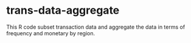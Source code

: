 # trans-data-aggregate
This R code subset transaction data and aggregate the data in terms of frequency and monetary by region.
